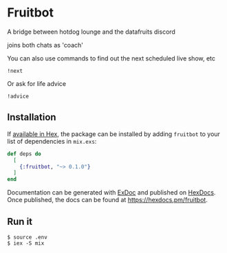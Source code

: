 # Fruitbot

A bridge between hotdog lounge and the datafruits discord

joins both chats as 'coach'

You can also use commands to find out the next scheduled live show, etc
```
!next
```
Or ask for life advice
```
!advice
```
## Installation

If [available in Hex](https://hex.pm/docs/publish), the package can be installed
by adding `fruitbot` to your list of dependencies in `mix.exs`:

```elixir
def deps do
  [
    {:fruitbot, "~> 0.1.0"}
  ]
end
```

Documentation can be generated with [ExDoc](https://github.com/elixir-lang/ex_doc)
and published on [HexDocs](https://hexdocs.pm). Once published, the docs can
be found at <https://hexdocs.pm/fruitbot>.


## Run it

```
$ source .env
$ iex -S mix
```
